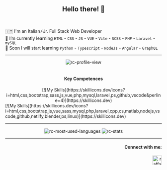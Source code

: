 <h2 align="center"> Hello there! 👋 </h2>

<br>

🇮🇹 I'm an Italian⚡Jr. Full Stack Web Developer  
🌱 I’m currently learning `HTML` - `CSS` - `JS` - `VUE` - `Vite` - `SCSS` - `PHP` - `Laravel` - `mySQL`   
🔭 Soon I will start learning `Python` - `Typescript` - `NodeJs` - `Angular` - `GraphQL`

---

<div align="center">
<img src="https://komarev.com/ghpvc/?username=raffaele-catalano&color=blue&style=plastic&label=PROFILE+VIEWS" alt="rc-profile-view" title="rc-profile-view" align="center" />
</div>

<br>

<div align="center">
  <h4>Key Competences</h4>
  [![My Skills](https://skillicons.dev/icons?i=html,css,bootstrap,sass,js,vue,php,mysql,laravel,ps,github,vscode&perline=4)](https://skillicons.dev)
</div>
[![My Skills](https://skillicons.dev/icons?i=html,css,bootstrap,js,vue,sass,mysql,php,laravel,cpp,cs,matlab,nodejs,vscode,github,netlify,blender,ps,linux)](https://skillicons.dev)

---

<div align="center">
<img src="https://github-readme-stats.vercel.app/api/top-langs?username=raffaele-catalano&show_icons=true&theme=dark&locale=en&layout=compact" align="center" alt="rc-most-used-languages" title="rc-most-used-languages" />
<img src="https://github-readme-stats.vercel.app/api?username=raffaele-catalano&show_icons=true&theme=dark&locale=en" align="center" alt="rc-stats" title="rc-stats" />
</div>

---

<div>
<h4 align="right">Connect with me:</h4>
<p align="right">
<a href="https://www.linkedin.com/in/raffaele-catalano/" target="blank"><img align="center" src="https://raw.githubusercontent.com/rahuldkjain/github-profile-readme-generator/master/src/images/icons/Social/linked-in-alt.svg" alt="raffaele-catalano" height="30" width="30" /></a>
</p>
</div>
<!--
**raffaele-catalano/raffaele-catalano** is a ✨ _special_ ✨ repository because its `README.md` (this file) appears on your GitHub profile.

Here are some ideas to get you started:

- 🔭 I’m currently working on ...
- 🌱 I’m currently learning ...
- 👯 I’m looking to collaborate on ...
- 🤔 I’m looking for help with ...
- 💬 Ask me about ...
- 📫 How to reach me: ...
- 😄 Pronouns: ...
- ⚡ Fun fact: ...
-->
